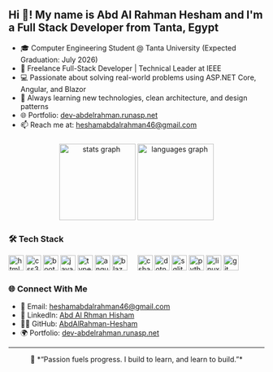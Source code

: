 <h2 align="left">Hi 👋! My name is Abd Al Rahman Hesham and I'm a Full Stack Developer from Tanta, Egypt</h2>

- 🎓 Computer Engineering Student @ Tanta University (Expected Graduation: July 2026)
- 💼 Freelance Full-Stack Developer | Technical Leader at IEEE
- 💻 Passionate about solving real-world problems using ASP.NET Core, Angular, and Blazor
- 🚀 Always learning new technologies, clean architecture, and design patterns
- 🌐 Portfolio: [dev-abdelrahman.runasp.net](https://dev-abdelrahman.runasp.net)
- 📫 Reach me at: heshamabdalrahman46@gmail.com

###

<div align="center">
  <img src="https://github-readme-stats.vercel.app/api?username=AbdAlRahman-Hesham&hide_title=false&hide_rank=false&show_icons=true&include_all_commits=true&count_private=true&disable_animations=false&theme=dracula&locale=en&hide_border=false" height="150" alt="stats graph"  />
  <img src="https://github-readme-stats.vercel.app/api/top-langs?username=AbdAlRahman-Hesham&locale=en&hide_title=false&layout=compact&card_width=320&langs_count=5&theme=dracula&hide_border=false" height="150" alt="languages graph"  />
</div>

###

<h3 align="left">🛠️ Tech Stack</h3>

<div align="left">
  <!-- Frontend -->
  <img src="https://cdn.jsdelivr.net/gh/devicons/devicon/icons/html5/html5-original.svg" height="30" alt="html5 logo" />
  <img src="https://cdn.jsdelivr.net/gh/devicons/devicon/icons/css3/css3-original.svg" height="30" alt="css3 logo" />
  <img src="https://cdn.jsdelivr.net/gh/devicons/devicon/icons/bootstrap/bootstrap-original.svg" height="30" alt="bootstrap logo" />
  <img src="https://cdn.jsdelivr.net/gh/devicons/devicon/icons/javascript/javascript-original.svg" height="30" alt="javascript logo" />
  <img src="https://cdn.jsdelivr.net/gh/devicons/devicon/icons/typescript/typescript-original.svg" height="30" alt="typescript logo" />
  <img src="https://cdn.jsdelivr.net/gh/devicons/devicon/icons/angular/angular-original.svg" height="30" alt="angular logo" />
  <img src="https://cdn.jsdelivr.net/gh/devicons/devicon/icons/blazor/blazor-original.svg" height="30" alt="blazor logo" />
  <img width="12" />
  <!-- Backend -->
  <img src="https://cdn.jsdelivr.net/gh/devicons/devicon/icons/csharp/csharp-original.svg" height="30" alt="csharp logo" />
  <img src="https://cdn.jsdelivr.net/gh/devicons/devicon/icons/dot-net/dot-net-original.svg" height="30" alt="dotnet logo" />
  <img src="https://cdn.jsdelivr.net/gh/devicons/devicon/icons/sqlite/sqlite-original.svg" height="30" alt="sqlite logo" />
  <!-- Other -->
  <img src="https://cdn.jsdelivr.net/gh/devicons/devicon/icons/python/python-original.svg" height="30" alt="python logo" />
  <img src="https://cdn.jsdelivr.net/gh/devicons/devicon/icons/linux/linux-original.svg" height="30" alt="linux logo" />
  <img src="https://cdn.jsdelivr.net/gh/devicons/devicon/icons/git/git-original.svg" height="30" alt="git logo" />
</div>


<h3>🌐 Connect With Me</h3>

- 📧 Email: heshamabdalrahman46@gmail.com  
- 💼 LinkedIn: [Abd Al Rhman Hisham](https://linkedin.com/in/abd-al-rhman-hisham-752022233)  
- 🧑‍💻 GitHub: [AbdAlRahman-Hesham](https://github.com/AbdAlRahman-Hesham)  
- 🌍 Portfolio: [dev-abdelrahman.runasp.net](https://dev-abdelrahman.runasp.net)

---

<p align="center">
  💬 *“Passion fuels progress. I build to learn, and learn to build.”*
</p>
